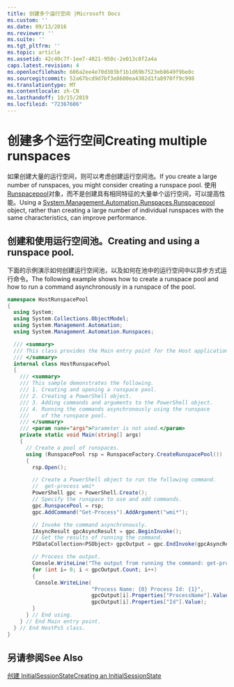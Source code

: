 ```yaml
---
title: 创建多个运行空间 |Microsoft Docs
ms.custom: ''
ms.date: 09/13/2016
ms.reviewer: ''
ms.suite: ''
ms.tgt_pltfrm: ''
ms.topic: article
ms.assetid: 42c40c7f-1ee7-4021-950c-2e013c8f2a4a
caps.latest.revision: 4
ms.openlocfilehash: 606a2ee4e70d303bf1b1d69b7523eb8649f9be0c
ms.sourcegitcommit: 52a67bcd9d7bf3e8600ea4302d1fa8970ff9c998
ms.translationtype: MT
ms.contentlocale: zh-CN
ms.lasthandoff: 10/15/2019
ms.locfileid: "72367606"
---
```

# <a name="creating-multiple-runspaces"></a><span data-ttu-id="efee1-102">创建多个运行空间</span><span class="sxs-lookup"><span data-stu-id="efee1-102">Creating multiple runspaces</span></span>

<span data-ttu-id="efee1-103">如果创建大量的运行空间，则可以考虑创建运行空间池。</span><span class="sxs-lookup"><span data-stu-id="efee1-103">If you create a large number of runspaces, you might consider creating a runspace pool.</span></span> <span data-ttu-id="efee1-104">使用[Runspacepool](/dotnet/api/System.Management.Automation.Runspaces.RunspacePool)对象，而不是创建具有相同特征的大量单个运行空间，可以提高性能。</span><span class="sxs-lookup"><span data-stu-id="efee1-104">Using a [System.Management.Automation.Runspaces.Runspacepool](/dotnet/api/System.Management.Automation.Runspaces.RunspacePool) object, rather than creating a large number of individual runspaces with the same characteristics, can improve performance.</span></span>

## <a name="creating-and-using-a-runspace-pool"></a><span data-ttu-id="efee1-105">创建和使用运行空间池。</span><span class="sxs-lookup"><span data-stu-id="efee1-105">Creating and using a runspace pool.</span></span>

 <span data-ttu-id="efee1-106">下面的示例演示如何创建运行空间池，以及如何在池中的运行空间中以异步方式运行命令。</span><span class="sxs-lookup"><span data-stu-id="efee1-106">The following example shows how to create a runspace pool and how to run a command asynchronously in a runspace of the pool.</span></span>

```csharp
namespace HostRunspacePool
{
  using System;
  using System.Collections.ObjectModel;
  using System.Management.Automation;
  using System.Management.Automation.Runspaces;

  /// <summary>
  /// This class provides the Main entry point for the Host application.
  /// </summary>
  internal class HostRunspacePool
  {
    /// <summary>
    /// This sample demonstrates the following.
    /// 1. Creating and opening a runspace pool.
    /// 2. Creating a PowerShell object.
    /// 3. Adding commands and arguments to the PowerShell object.
    /// 4. Running the commands asynchronously using the runspace
    ///    of the runspace pool.
    /// </summary>
    /// <param name="args">Parameter is not used.</param>
    private static void Main(string[] args)
    {
      // Create a pool of runspaces.
      using (RunspacePool rsp = RunspaceFactory.CreateRunspacePool())
      {
        rsp.Open();

        // Create a PowerShell object to run the following command.
        //  get-process wmi*
        PowerShell gpc = PowerShell.Create();
        // Specify the runspace to use and add commands.
        gpc.RunspacePool = rsp;
        gpc.AddCommand("Get-Process").AddArgument("wmi*");

        // Invoke the command asynchronously.
        IAsyncResult gpcAsyncResult = gpc.BeginInvoke();
        // Get the results of running the command.
        PSDataCollection<PSObject> gpcOutput = gpc.EndInvoke(gpcAsyncResult);

        // Process the output.
        Console.WriteLine("The output from running the command: get-process wmi*");
        for (int i= 0; i < gpcOutput.Count; i++)
        {
         Console.WriteLine(
                           "Process Name: {0} Process Id: {1}",
                           gpcOutput[i].Properties["ProcessName"].Value,
                           gpcOutput[i].Properties["Id"].Value);
        }
      } // End using.
    } // End Main entry point.
  } // End HostPs5 class.
}
```

## <a name="see-also"></a><span data-ttu-id="efee1-107">另请参阅</span><span class="sxs-lookup"><span data-stu-id="efee1-107">See Also</span></span>

 [<span data-ttu-id="efee1-108">创建 InitialSessionState</span><span class="sxs-lookup"><span data-stu-id="efee1-108">Creating an InitialSessionState</span></span>](./creating-an-initialsessionstate.md)
